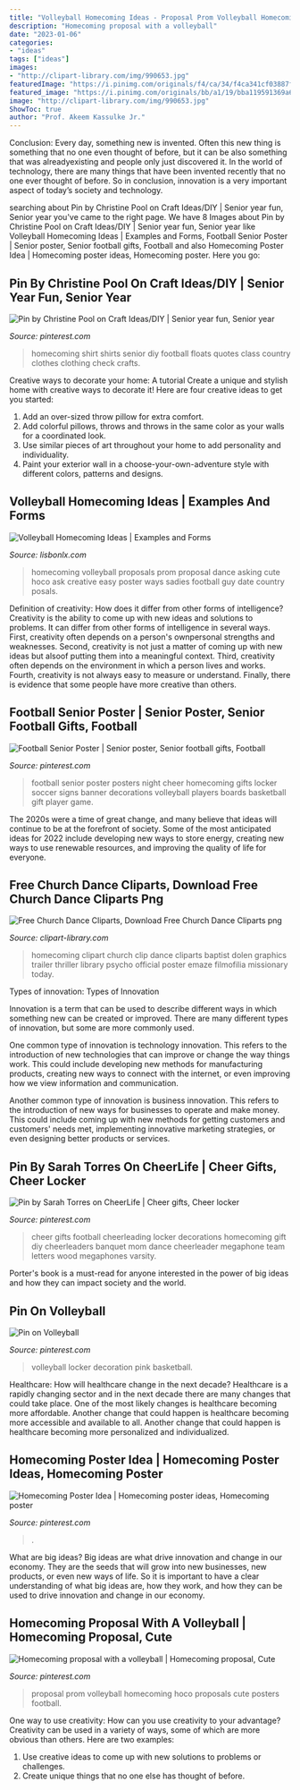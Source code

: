 ```yaml
---
title: "Volleyball Homecoming Ideas - Proposal Prom Volleyball Homecoming Hoco Proposals Cute Posters Football"
description: "Homecoming proposal with a volleyball"
date: "2023-01-06"
categories:
- "ideas"
tags: ["ideas"]
images:
- "http://clipart-library.com/img/990653.jpg"
featuredImage: "https://i.pinimg.com/originals/f4/ca/34/f4ca341cf03887f1f2d0ed936b7f13ee.jpg"
featured_image: "https://i.pinimg.com/originals/bb/a1/19/bba119591369a67f35cca0a771b85e59.jpg"
image: "http://clipart-library.com/img/990653.jpg"
ShowToc: true
author: "Prof. Akeem Kassulke Jr."
---
```



Conclusion:
Every day, something new is invented. Often this new thing is something that no one even thought of before, but it can be also something that was alreadyexisting and people only just discovered it. In the world of technology, there are many things that have been invented recently that no one ever thought of before. So in conclusion, innovation is a very important aspect of today’s society and technology.

	

		
searching about Pin by Christine Pool on Craft Ideas/DIY | Senior year fun, Senior year you've came to the right page. We have 8 Images about Pin by Christine Pool on Craft Ideas/DIY | Senior year fun, Senior year like Volleyball Homecoming Ideas | Examples and Forms, Football Senior Poster | Senior poster, Senior football gifts, Football and also Homecoming Poster Idea | Homecoming poster ideas, Homecoming poster. Here you go:
		
    
## Pin By Christine Pool On Craft Ideas/DIY | Senior Year Fun, Senior Year

<img loading=lazy src="https://i.pinimg.com/originals/bb/a1/19/bba119591369a67f35cca0a771b85e59.jpg" onerror="this.onerror=null;this.src='https://tse4.mm.bing.net/th?id=OIP.HkQymQsu_9lqI87E9HgQ1AAAAA&amp;pid=15.1';" alt="Pin by Christine Pool on Craft Ideas/DIY | Senior year fun, Senior year">

_Source: pinterest.com_

>homecoming shirt shirts senior diy football floats quotes class country clothes clothing check crafts. 

	

Creative ways to decorate your home: A tutorial
Create a unique and stylish home with creative ways to decorate it! Here are four creative ideas to get you started: 
1. Add an over-sized throw pillow for extra comfort.
2. Add colorful pillows, throws and throws in the same color as your walls for a coordinated look. 
3. Use similar pieces of art throughout your home to add personality and individuality. 
4. Paint your exterior wall in a choose-your-own-adventure style with different colors, patterns and designs.

    
## Volleyball Homecoming Ideas | Examples And Forms

<img loading=lazy src="https://i.pinimg.com/originals/f4/ca/34/f4ca341cf03887f1f2d0ed936b7f13ee.jpg" onerror="this.onerror=null;this.src='https://tse2.mm.bing.net/th?id=OIP.hNkF4SEu07ik3wLyRuRAQgHaJ4&amp;pid=15.1';" alt="Volleyball Homecoming Ideas | Examples and Forms">

_Source: lisbonlx.com_

>homecoming volleyball proposals prom proposal dance asking cute hoco ask creative easy poster ways sadies football guy date country posals. 

	

Definition of creativity: How does it differ from other forms of intelligence?
Creativity is the ability to come up with new ideas and solutions to problems. It can differ from other forms of intelligence in several ways. First, creativity often depends on a person's ownpersonal strengths and weaknesses. Second, creativity is not just a matter of coming up with new ideas but alsoof putting them into a meaningful context. Third, creativity often depends on the environment in which a person lives and works. Fourth, creativity is not always easy to measure or understand. Finally, there is evidence that some people have more creative than others.

    
## Football Senior Poster | Senior Poster, Senior Football Gifts, Football

<img loading=lazy src="https://i.pinimg.com/originals/94/e4/1b/94e41b98da4f92a4f56a9714d22339bd.jpg" onerror="this.onerror=null;this.src='https://tse4.mm.bing.net/th?id=OIP.kd5XG97m5tzFYwp6bzVWzgHaK5&amp;pid=15.1';" alt="Football Senior Poster | Senior poster, Senior football gifts, Football">

_Source: pinterest.com_

>football senior poster posters night cheer homecoming gifts locker soccer signs banner decorations volleyball players boards basketball gift player game. 

	

The 2020s were a time of great change, and many believe that ideas will continue to be at the forefront of society. Some of the most anticipated ideas for 2022 include developing new ways to store energy, creating new ways to use renewable resources, and improving the quality of life for everyone.

    
## Free Church Dance Cliparts, Download Free Church Dance Cliparts Png

<img loading=lazy src="http://clipart-library.com/img/990653.jpg" onerror="this.onerror=null;this.src='https://tse3.mm.bing.net/th?id=OIP.4Cj-j2UUWBMeB6Exym0F5QHaEK&amp;pid=15.1';" alt="Free Church Dance Cliparts, Download Free Church Dance Cliparts png">

_Source: clipart-library.com_

>homecoming clipart church clip dance cliparts baptist dolen graphics trailer thriller library psycho official poster emaze filmofilia missionary today. 

	

Types of innovation:
Types of Innovation

Innovation is a term that can be used to describe different ways in which something new can be created or improved. There are many different types of innovation, but some are more commonly used.

One common type of innovation is technology innovation. This refers to the introduction of new technologies that can improve or change the way things work. This could include developing new methods for manufacturing products, creating new ways to connect with the internet, or even improving how we view information and communication.

Another common type of innovation is business innovation. This refers to the introduction of new ways for businesses to operate and make money. This could include coming up with new methods for getting customers and customers' needs met, implementing innovative marketing strategies, or even designing better products or services.

    
## Pin By Sarah Torres On CheerLife | Cheer Gifts, Cheer Locker

<img loading=lazy src="https://i.pinimg.com/originals/bd/ef/25/bdef25b67aab9d29ee8f8ff3caf8c2a3.jpg" onerror="this.onerror=null;this.src='https://tse2.mm.bing.net/th?id=OIP.jyUvgr2PRydLACvp_hMTSQHaJ4&amp;pid=15.1';" alt="Pin by Sarah Torres on CheerLife | Cheer gifts, Cheer locker">

_Source: pinterest.com_

>cheer gifts football cheerleading locker decorations homecoming gift diy cheerleaders banquet mom dance cheerleader megaphone team letters wood megaphones varsity. 

	

Porter's book is a must-read for anyone interested in the power of big ideas and how they can impact society and the world.

    
## Pin On Volleyball

<img loading=lazy src="https://i.pinimg.com/originals/88/53/d8/8853d8c2c4ebdf94b5868d2ef2174a1e.jpg" onerror="this.onerror=null;this.src='https://tse2.mm.bing.net/th?id=OIP.VmYaFCw2GUgnwWuCQr9JewHaNK&amp;pid=15.1';" alt="Pin on Volleyball">

_Source: pinterest.com_

>volleyball locker decoration pink basketball. 

	

Healthcare: How will healthcare change in the next decade?
Healthcare is a rapidly changing sector and in the next decade there are many changes that could take place. One of the most likely changes is healthcare becoming more affordable. Another change that could happen is healthcare becoming more accessible and available to all. Another change that could happen is healthcare becoming more personalized and individualized.

    
## Homecoming Poster Idea | Homecoming Poster Ideas, Homecoming Poster

<img loading=lazy src="https://i.pinimg.com/736x/a1/66/0e/a1660e273dd824c933b9f76a45cfff2a.jpg" onerror="this.onerror=null;this.src='https://tse1.mm.bing.net/th?id=OIP.YCRmvvDJkXUZOimxawgDtwHaJ3&amp;pid=15.1';" alt="Homecoming Poster Idea | Homecoming poster ideas, Homecoming poster">

_Source: pinterest.com_

>. 

	

What are big ideas?
Big ideas are what drive innovation and change in our economy. They are the seeds that will grow into new businesses, new products, or even new ways of life. So it is important to have a clear understanding of what big ideas are, how they work, and how they can be used to drive innovation and change in our economy.

    
## Homecoming Proposal With A Volleyball | Homecoming Proposal, Cute

<img loading=lazy src="https://i.pinimg.com/originals/81/d1/f5/81d1f5362d3b9a417415c22ae5249105.png" onerror="this.onerror=null;this.src='https://tse3.mm.bing.net/th?id=OIP.171VTOpZmTbK7_T6aX--0QHaNL&amp;pid=15.1';" alt="Homecoming proposal with a volleyball | Homecoming proposal, Cute">

_Source: pinterest.com_

>proposal prom volleyball homecoming hoco proposals cute posters football. 

	

One way to use creativity: How can you use creativity to your advantage?
Creativity can be used in a variety of ways, some of which are more obvious than others. Here are two examples: 
1. Use creative ideas to come up with new solutions to problems or challenges.
2. Create unique things that no one else has thought of before.

